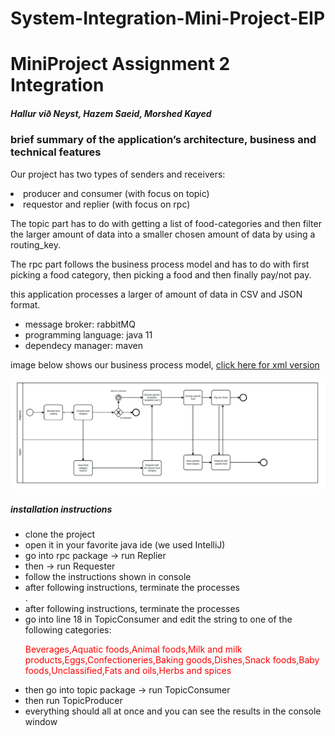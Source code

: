 # System-Integration-Mini-Project-EIP

<h1>MiniProject Assignment 2 Integration</h1>

<h5>Hallur við Neyst, Hazem Saeid, Morshed Kayed</h5>

<h3>brief summary of the application’s architecture, business and technical features</h3>
<p>
Our project has two types of senders and receivers:
  <li>producer and consumer (with focus on topic)</li>
  <li>requestor and replier (with focus on rpc)</li>
  
  The topic part has to do with getting a list of food-categories and then filter the larger
  amount of data into a smaller chosen amount of data by using a routing_key.
  
  The rpc part follows the business process model and has to do with first picking a food category,
  then picking a food and then finally pay/not pay.
  
  
  this application processes a larger of amount of data in CSV and JSON format.
  
  <ul>
  <li>message broker: rabbitMQ</li>
  <li>programming language: java 11</li>
  <li>dependecy manager: maven</li>
</ul>


  
image below shows our business process model, <a href="https://github.com/Mokayed/System-Integration-Mini-Project-EIP/blob/master/diagram.bpmn">click here for xml version</a>
</p>
<img src="https://github.com/Mokayed/System-Integration-Mini-Project-EIP/blob/master/bmpn.png"/>


<h5>installation instructions</h5>
<ul>
  <li>clone the project</li>
  <li>open it in your favorite java ide (we used IntelliJ)</li>
  <li>go into rpc package -> run Replier </li> 
  <li>then -> run Requester</li>
  <li>follow the instructions shown in console</li>
  <li>after following instructions, terminate the processes</li>
  .<li>after following instructions, terminate the processes</li>
  <li>go into line 18 in TopicConsumer and edit the string to one of the following categories:</li>
  <p style="color:red;">Beverages,Aquatic foods,Animal foods,Milk and milk products,Eggs,Confectioneries,Baking goods,Dishes,Snack foods,Baby foods,Unclassified,Fats and oils,Herbs and spices</p>
  <li>then go into topic package -> run TopicConsumer </li>
  <li>then run TopicProducer</li>
  <li>everything should all at once and you can see the results in the console window</li>
</ul>



